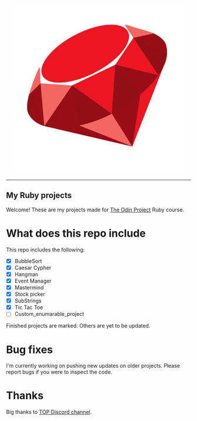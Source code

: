 <p align="center">
  <img width="460" height="460" src="./src/ruby-logo.png">
</p>

***

## My Ruby projects

Welcome! These are my projects made for [The Odin Project](www.theodinproject.com) Ruby course. 

# What does this repo include

This repo includes the following: 

- [x] BubbleSort
- [x] Caesar Cypher
- [x] Hangman
- [x] Event Manager
- [x] Mastermind
- [x] Stock picker
- [x] SubStrings
- [x] Tic Tac Toe
- [ ] Custom_enumarable_project 

Finished projects are marked. Others are yet to be updated. 

# Bug fixes

I'm currently working on pushing new updates on older projects. Please report bugs if you were to inspect the code.

# Thanks 

Big thanks to [TOP Discord channel](https://discord.gg/V75WSQG). 

